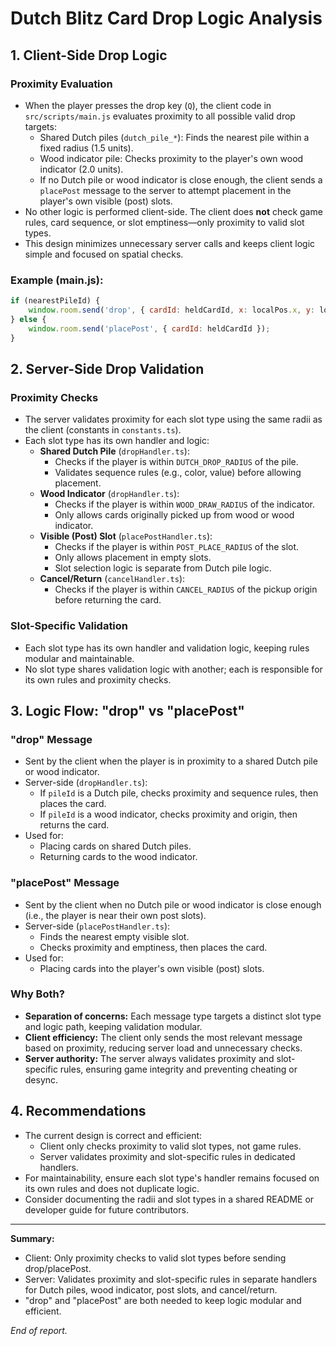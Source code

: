 # Dutch Blitz Card Drop Logic Analysis

## 1. Client-Side Drop Logic

### Proximity Evaluation
- When the player presses the drop key (`Q`), the client code in `src/scripts/main.js` evaluates proximity to all possible valid drop targets:
  - Shared Dutch piles (`dutch_pile_*`): Finds the nearest pile within a fixed radius (1.5 units).
  - Wood indicator pile: Checks proximity to the player's own wood indicator (2.0 units).
  - If no Dutch pile or wood indicator is close enough, the client sends a `placePost` message to the server to attempt placement in the player's own visible (post) slots.
- No other logic is performed client-side. The client does **not** check game rules, card sequence, or slot emptiness—only proximity to valid slot types.
- This design minimizes unnecessary server calls and keeps client logic simple and focused on spatial checks.

### Example (main.js):
```js
if (nearestPileId) {
    window.room.send('drop', { cardId: heldCardId, x: localPos.x, y: localPos.y, pileId: nearestPileId });
} else {
    window.room.send('placePost', { cardId: heldCardId });
}
```

## 2. Server-Side Drop Validation

### Proximity Checks
- The server validates proximity for each slot type using the same radii as the client (constants in `constants.ts`).
- Each slot type has its own handler and logic:
  - **Shared Dutch Pile** (`dropHandler.ts`):
    - Checks if the player is within `DUTCH_DROP_RADIUS` of the pile.
    - Validates sequence rules (e.g., color, value) before allowing placement.
  - **Wood Indicator** (`dropHandler.ts`):
    - Checks if the player is within `WOOD_DRAW_RADIUS` of the indicator.
    - Only allows cards originally picked up from wood or wood indicator.
  - **Visible (Post) Slot** (`placePostHandler.ts`):
    - Checks if the player is within `POST_PLACE_RADIUS` of the slot.
    - Only allows placement in empty slots.
    - Slot selection logic is separate from Dutch pile logic.
  - **Cancel/Return** (`cancelHandler.ts`):
    - Checks if the player is within `CANCEL_RADIUS` of the pickup origin before returning the card.

### Slot-Specific Validation
- Each slot type has its own handler and validation logic, keeping rules modular and maintainable.
- No slot type shares validation logic with another; each is responsible for its own rules and proximity checks.

## 3. Logic Flow: "drop" vs "placePost"

### "drop" Message
- Sent by the client when the player is in proximity to a shared Dutch pile or wood indicator.
- Server-side (`dropHandler.ts`):
  - If `pileId` is a Dutch pile, checks proximity and sequence rules, then places the card.
  - If `pileId` is a wood indicator, checks proximity and origin, then returns the card.
- Used for:
  - Placing cards on shared Dutch piles.
  - Returning cards to the wood indicator.

### "placePost" Message
- Sent by the client when no Dutch pile or wood indicator is close enough (i.e., the player is near their own post slots).
- Server-side (`placePostHandler.ts`):
  - Finds the nearest empty visible slot.
  - Checks proximity and emptiness, then places the card.
- Used for:
  - Placing cards into the player's own visible (post) slots.

### Why Both?
- **Separation of concerns:** Each message type targets a distinct slot type and logic path, keeping validation modular.
- **Client efficiency:** The client only sends the most relevant message based on proximity, reducing server load and unnecessary checks.
- **Server authority:** The server always validates proximity and slot-specific rules, ensuring game integrity and preventing cheating or desync.

## 4. Recommendations
- The current design is correct and efficient:
  - Client only checks proximity to valid slot types, not game rules.
  - Server validates proximity and slot-specific rules in dedicated handlers.
- For maintainability, ensure each slot type's handler remains focused on its own rules and does not duplicate logic.
- Consider documenting the radii and slot types in a shared README or developer guide for future contributors.

---

**Summary:**
- Client: Only proximity checks to valid slot types before sending drop/placePost.
- Server: Validates proximity and slot-specific rules in separate handlers for Dutch piles, wood indicator, post slots, and cancel/return.
- "drop" and "placePost" are both needed to keep logic modular and efficient.

*End of report.*
